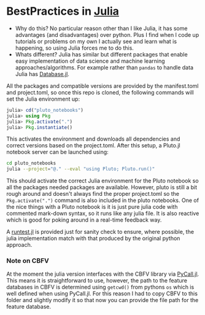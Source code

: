 
# BestPractices in [Julia](www.julialang.org)

  * Why do this? No particular reason other than I like Julia, it has some advantages (and disadvantages) over python. Plus I find when I code up tutorials or problems on my own I actually see and learn what is happening, so using Julia forces me to do this.
  * Whats different? Julia has similar but different packages that enable easy implementation of data science and machine learning approaches/algorithms. For example rather than `pandas` to handle data Julia has [Database.jl]().


All the packages and compatible versions are provided by the manifest.toml and project.toml, so once this repo is cloned, the following commands will set the Julia environment up:
  ```julia
  julia> cd("pluto_notebooks")
  julia> using Pkg
  julia> Pkg.activate(".")
  julia> Pkg.instantiate()
  ```
  This activates the environment and downloads all dependencies and correct versions based on the project.toml. After this setup, a Pluto.jl notebook server can be launched using:

  ```bash
  cd pluto_notebooks
  julia --project="@." --eval "using Pluto; Pluto.run()"
  ```

  This should activate the correct Julia environment for the Pluto notebook so all the packages needed packages are available. However, pluto is still a bit rough around and doesn't always find the proper project.toml so the `Pkg.activate(".")` command is also included in the pluto notebooks. One of the nice things with a Pluto notebook is it is just  pure julia code with commented mark-down syntax, so it runs like any julia file. It is also reactive which is good for poking around in a real-time feedback way. 

  A [runtest.jl](runtest.jl) is provided just for sanity check to ensure, where possible, the julia implementation match with that produced by the original python approach.

### Note on CBFV
At the moment the julia version interfaces with the CBFV library via [PyCall.jl](). This means it is straightforward to use, however, the path to the feature databases in CBFV is determined using `getcwd()` from pythons `os` which is well defined when using PyCall.jl. For this reason I had to copy CBFV to this folder and slightly modify it so that now you can provide the file path for the feature database.
